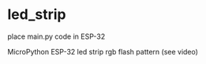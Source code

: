 # led_strip
place main.py code in ESP-32

MicroPython ESP-32 led strip
rgb flash pattern (see video)
